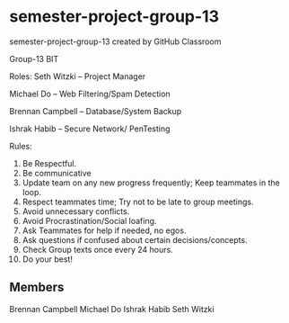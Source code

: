 # semester-project-group-13
semester-project-group-13 created by GitHub Classroom

Group-13
BIT

Roles:
Seth Witzki – Project Manager

Michael Do – Web Filtering/Spam Detection

Brennan Campbell – Database/System Backup

Ishrak Habib – Secure Network/ PenTesting

Rules:
1)	Be Respectful.
2)	Be communicative
3)	Update team on any new progress frequently; Keep teammates in the loop.
4)	Respect teammates time; Try not to be late to group meetings.
5)	Avoid unnecessary conflicts.
6)	Avoid Procrastination/Social loafing.
7)	Ask Teammates for help if needed, no egos.
8)	Ask questions if confused about certain decisions/concepts.
9)	Check Group texts once every 24 hours.
10)	Do your best!

## Members
Brennan Campbell
Michael Do
Ishrak Habib
Seth Witzki